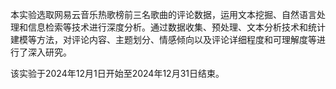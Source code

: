 本实验选取网易云音乐热歌榜前三名歌曲的评论数据，运用文本挖掘、自然语言处理和信息检索等技术进行深度分析。通过数据收集、预处理、文本分析技术和统计建模等方法，对评论内容、主题划分、情感倾向以及评论详细程度和可理解度等进行了深入研究。

该实验于2024年12月1日开始至2024年12月31日结束。
